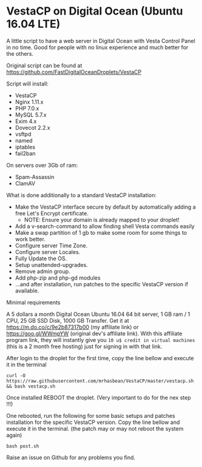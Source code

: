 # VestaCP on Digital Ocean (Ubuntu 16.04 LTE)

A little script to have a web server in Digital Ocean with Vesta Control Panel in no time.
Good for people with no linux experience and much better for the others.

Original script can be found at https://github.com/FastDigitalOceanDroplets/VestaCP

Script will install: 

 - VestaCP
 - Nginx 1.11.x
 - PHP 7.0.x
 - MySQL 5.7.x
 - Exim 4.x
 - Dovecot 2.2.x
 - vsftpd
 - named
 - iptables
 - fail2ban

On servers over 3Gb of ram:

 - Spam-Assassin
 - ClamAV

What is done additionally to a standard VestaCP installation:
- Make the VestaCP interface secure by default by automatically adding a free Let's Encrypt certificate.
  - NOTE: Ensure your domain is already mapped to your droplet!
- Add a v-search-command to allow finding shell Vesta commands easily
- Make a swap partition of 1 gb to make some room for some things to work better.
- Configure server Time Zone.
- Configure server Locales.
- Fully Update the OS.
- Setup unattended-upgrades.
- Remove admin group.
- Add php-zip and php-gd modules
- ...and after installation, run patches to the specific VestaCP version if available.

Minimal requirements

A 5 dollars a month Digital Ocean Ubuntu 16.04 64 bit server, 1 GB ram / 1 CPU, 25 GB SSD Disk, 1000 GB Transfer.
Get it at https://m.do.co/c/9e2b87317b00 (my affiliate link) or https://goo.gl/WWmpYW (original dev's affiliate link). 
With this affiliate program link, they will instantly give you `10 u$ credit in virtual machines` (this is a 2 month free hosting) just for signing in with that link.

After login to the droplet for the first time, copy the line bellow and execute it in the terminal

    curl -O https://raw.githubusercontent.com/mrhasbean/VestaCP/master/vestacp.sh && bash vestacp.sh

Once installed REBOOT the droplet. (Very important to do for the nex step !!!)

One rebooted, run the following for some basic setups and patches installation for the specific VestaCP version. Copy the line bellow and execute it in the terminal. (the patch may or may not reboot the system again)

    bash post.sh

Raise an issue on Github for any problems you find.
